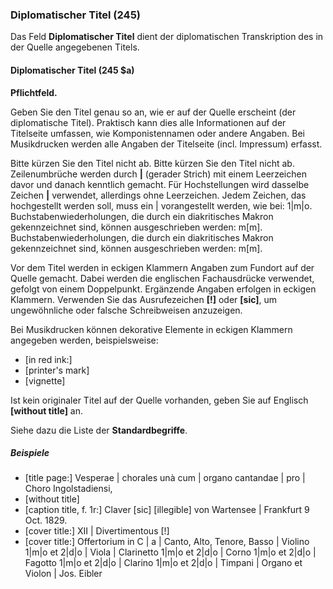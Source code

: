 ### Diplomatischer Titel (245)

Das Feld **Diplomatischer Titel** dient der diplomatischen Transkription des in der Quelle angegebenen Titels.

#### Diplomatischer Titel (245 $a)

**Pflichtfeld.**

Geben Sie den Titel genau so an, wie er auf der Quelle erscheint (der diplomatische Titel). Praktisch kann dies alle Informationen auf der Titelseite umfassen, wie Komponistennamen oder andere Angaben. Bei Musikdrucken werden alle Angaben der Titelseite (incl. Impressum) erfasst.

Bitte kürzen Sie den Titel nicht ab. Bitte kürzen Sie den Titel nicht ab. Zeilenumbrüche werden durch **\|** (gerader Strich) mit einem Leerzeichen davor und danach kenntlich gemacht. Für Hochstellungen wird dasselbe Zeichen **\|** verwendet, allerdings ohne Leerzeichen. Jedem Zeichen, das hochgestellt werden soll, muss ein \| vorangestellt werden, wie bei: 1\|m\|o. Buchstabenwiederholungen, die durch ein diakritisches Makron gekennzeichnet sind, können ausgeschrieben werden: m[m]. Buchstabenwiederholungen, die durch ein diakritisches Makron gekennzeichnet sind, können ausgeschrieben werden: m[m].

Vor dem Titel werden in eckigen Klammern Angaben zum Fundort auf der Quelle gemacht. Dabei werden die englischen Fachausdrücke verwendet, gefolgt von einem Doppelpunkt. Ergänzende Angaben erfolgen in eckigen Klammern. Verwenden Sie das Ausrufezeichen **[!]** oder **[sic]**, um ungewöhnliche oder falsche Schreibweisen anzuzeigen.

Bei Musikdrucken können dekorative Elemente in eckigen Klammern angegeben werden, beispielsweise:
- [in red ink:]
- [printer's mark]
- [vignette]

Ist kein originaler Titel auf der Quelle vorhanden, geben Sie auf Englisch **[without title]** an.

Siehe dazu die Liste der **Standardbegriffe**.

##### Beispiele

- [title page:] Vesperae \| chorales unà cum \| organo cantandae \| pro \| Choro Ingolstadiensi,
- [without title]
- \[caption title, f. 1r:] Claver [sic\] \[illegible\] von Wartensee \| Frankfurt 9 Oct. 1829.
- [cover title:] XII \| Divertimentous [!]
- [cover title:] Offertorium in C \| a \| Canto, Alto, Tenore, Basso \| Violino 1\|m\|o et 2\|d\|o \| Viola \| Clarinetto 1\|m\|o et 2\|d\|o \| Corno 1\|m\|o et 2\|d\|o \| Fagotto 1\|m\|o et 2\|d\|o \| Clarino 1\|m\|o et 2\|d\|o \| Timpani \| Organo et Violon \| Jos. Eibler
